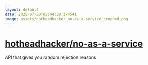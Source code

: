 ```yaml
---
layout: default
date: 2025-07-20T02:44:28.374541
image: assets/hotheadhacker_no-as-a-service_cropped.png
---
```


# [hotheadhacker/no-as-a-service](https://github.com/hotheadhacker/no-as-a-service)

API that gives you random rejection reasons
